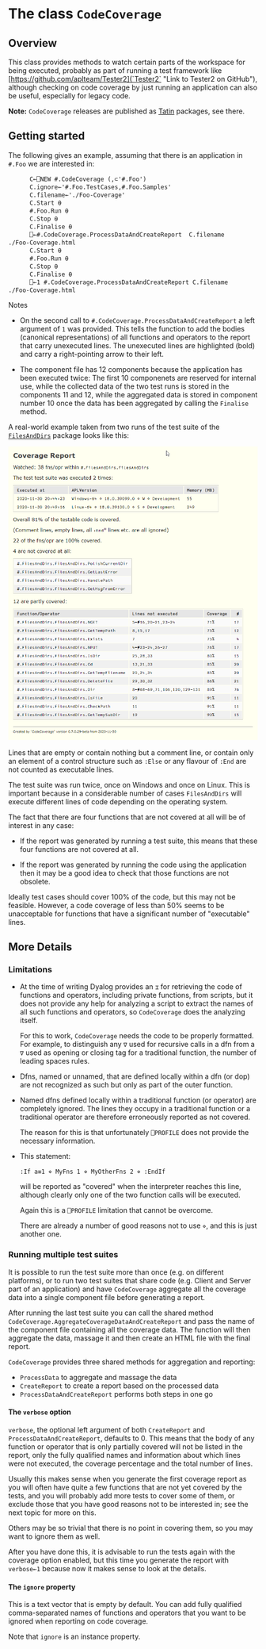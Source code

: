 # The class `CodeCoverage`

## Overview

This class provides methods to watch certain parts of the workspace for being executed, probably as part of running
a test framework like [https://github.com/aplteam/Tester2](`Tester2` "Link to Tester2 on GitHub"), although checking
on code coverage by just running an application can also be useful, especially for legacy code.

**Note:** `CodeCoverage` releases are published as [Tatin](https://tatin.dev "Link to the principal Tatin Registry") packages, see there.

## Getting started

The following gives an example, assuming that there is an application in `#.Foo` we are interested in:

```
      C←⎕NEW #.CodeCoverage (,⊂'#.Foo')
      C.ignore←'#.Foo.TestCases,#.Foo.Samples'
      C.filename←'./Foo-Coverage'
      C.Start ⍬
      #.Foo.Run ⍬
      C.Stop ⍬
      C.Finalise ⍬
      ⎕←#.CodeCoverage.ProcessDataAndCreateReport  C.filename
./Foo-Coverage.html      
      C.Start ⍬
      #.Foo.Run ⍬
      C.Stop ⍬
      C.Finalise ⍬
      ⎕←1 #.CodeCoverage.ProcessDataAndCreateReport C.filename      
./Foo-Coverage.html      
```

Notes

* On the second call to `#.CodeCoverage.ProcessDataAndCreateReport` a left argument of `1` was provided. This tells the function to add the bodies (canonical representations) of all functions and operators to the report that carry unexecuted lines. The unexecuted lines are highlighted (bold) and carry a right-pointing arrow to their left.

* The component file has 12 components because the application has been executed twice: The first 10 componenets are reserved for internal use, while the collected data of the two test runs is stored in the components 11 and 12, while the aggregated data is stored in component number 10 once the data has been aggregated by calling the `Finalise` method.

A real-world example taken from two runs of the test suite of the [`FilesAndDirs`](https://github.com/aplteam/FilesAndDirs "Link to FilesAndDirs  on GitHub") package looks like this:

![Example](example.png "Example")

Lines that are empty or contain nothing but a comment line, or contain only an element of a control structure such as `:Else` or any flavour of `:End` are not counted as executable lines.

The test suite was run twice, once on Windows and once on Linux. This is important because in a considerable number of cases `FilesAndDirs`  will execute different lines of code depending on the operating system.

The fact that there are four functions that are not covered at all will be of interest in any case:

  * If the report was generated by running a test suite, this means that these four functions are not covered at all.
  
  * If the report was generated by running the code using the application then it may be a good idea to check that those functions are not obsolete.
  
Ideally test cases should cover 100% of the code, but this may not be feasible. However, a code coverage of less than 50% seems to be unacceptable for functions that have a significant number of "executable" lines.



## More Details

### Limitations

* At the time of writing Dyalog provides an `⌶` for retrieving the code of functions and operators, including private functions, from scripts, but it does not provide any help for analyzing a script to extract the names of all such functions and operators, so `CodeCoverage` does the analyzing itself.

  For this to work, `CodeCoverage` needs the code to be properly formatted. For example, to distinguish any `∇`  used for recursive calls in a dfn from a `∇` used as opening or closing tag for a traditional function, the number of leading spaces rules.

* Dfns, named or unnamed, that are defined locally within a dfn (or dop) are not recognized as such but only as part of the outer function.

* Named dfns defined locally within a traditional function (or operator) are completely ignored. The lines they occupy in a traditional function or a traditional operator are therefore erroneously reported as not covered. 

  The reason for this is that unfortunately `⎕PROFILE` does not provide the necessary information.

* This statement:

  ```
  :If a≡1 ⋄ MyFns 1 ⋄ MyOtherFns 2 ⋄ :EndIf
  ```

  will be reported as "covered" when the interpreter reaches this line, although clearly only one of the two function calls will be executed.

  Again this is a `⎕PROFILE` limitation that cannot be overcome.

  There are already a number of good reasons not to use `⋄`, and this is just another one.

### Running multiple test suites

It is possible to run the test suite more than once (e.g. on different platforms), or to run two test suites that share code (e.g. Client and Server part of an application) and have `CodeCoverage` aggregate all the coverage data into a single component file before generating a report.

After running the last test suite you can call the shared method `CodeCoverage.AggregateCoverageDataAndCreateReport` and pass the name of the component file containing all the  coverage data. The function will then aggregate the data, massage it and then create an HTML file with the final report.

`CodeCoverage` provides three shared methods for aggregation and reporting:

* `ProcessData` to aggregate and massage the data
* `CreateReport` to create a report based on the processed data
* `ProcessDataAndCreateReport` performs both steps in one go

#### The `verbose` option

`verbose`, the optional left argument of both `CreateReport` and `ProcessDataAndCreateReport`, defaults to 0. This means that the body of any function or operator that is only partially covered will not be listed in the report, only the fully qualified names and information about which lines were not executed, the coverage percentage and the total number of lines.

Usually this makes sense when you generate the first coverage report as you will often have quite a few functions that are not yet covered by the tests, and you will probably add more tests to cover some of them, or exclude those that you have good reasons not to be interested in; see the next topic for more on this.

Others may be so trivial that there is no point in covering them, so you may want to ignore them as well.

After you have done this, it is advisable to run the tests again with the coverage option enabled, but this time you generate the report with `verbose←1` because now it makes sense to look at the  details.

#### The `ignore` property

This is a text vector that is empty by default. You can add fully qualified comma-separated names of functions and operators that you want to be ignored when reporting on code coverage.

Note that `ignore` is an instance property.
